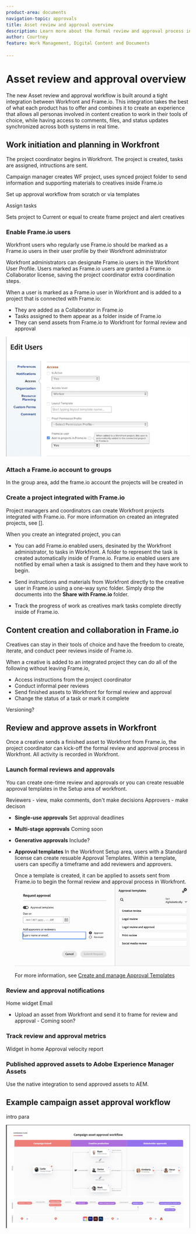 ```yaml
---
product-area: documents
navigation-topic: approvals
title: Asset review and approval overview
description: Learn more about the formal review and approval process in Workfront.
author: Courtney
feature: Work Management, Digital Content and Documents

---
```


# Asset review and approval overview

The new Asset review and approval workflow is built around a tight integration between Workfront and Frame.io. This integration takes the best of what each product has to offer and combines it to create an experience that allows all personas involved in content creation to work in their tools of choice, while having access to comments, files, and status updates synchronized across both systems in real time.

## Work initiation and planning in Workfront

The project coordinator begins in Workfront. The project is created, tasks are assigned, intructions are sent.

Campaign manager creates WF project, uses synced project folder to send     information and supporting materials to creatives inside Frame.io 

Set up approval workflow from scratch or via templates 

Assign tasks 

Sets project to Current or equal to create frame project and alert creatives 

### Enable Frame.io users

Workfront users who regularly use Frame.io should be marked as a Frame.io users in their user profile by their Workfront administrator

Workfront administrators can designate Frame.io users in the Workfront User Profile. Users marked as Frame.io users are granted a Frame.io Collaborator license, saving the project coordinator extra coordination steps.

<!-- check list for users who should be marked as frame enabled? -->

When a user is marked as a Frame.io user in Workfront and is added to a project that is connected with Frame.io:

* They are added as a Collaborator in Frame.io
* Tasks assigned to them appear as a folder inside of Frame.io
* They can send assets from Frame.io to Workfront for formal review and approval

![](assets/Frame-enabled-user.png)

### Attach a Frame.io account to groups

In the group area, add the frame.io account the projects will be created in
<!-- need more info on this one -->

### Create a project integrated with Frame.io

Project managers and coordinators can create Workfront projects integrated with Frame.io. For more information on created an integrated projects, see [].

When you create an integrated project, you can

* You can add Frame.io enabled users, desinated by the Workfront administrator, to tasks in Workfront. A folder to represent the task is created automatically inside of Frame.io. Frame.io enabled users are notified by email when a task is assigned to them and they have work to begin.

* Send instructions and materials from Workfront directly to the creative user in Frame.io using a one-way sync folder. Simply drop the documents into the **Share with Frame.io** folder.

* Track the progress of work as creatives mark tasks complete directly inside of Frame.io.



## Content creation and collaboration in Frame.io

Creatives can stay in their tools of choice and have the freedom to create, iterate, and conduct peer reviews inside of Frame.io. 

When a creative is added to an integrated project they can do all of the following without leaving Frame.io, 

* Access instructions from the project coordinator
* Conduct informal peer reviews
* Send finished assets to Workfront for formal review and approval
* Change the status of a task or mark it complete 

Versioning?

## Review and approve assets in Workfront

Once a creative sends a finished asset to Workfront from Frame.io, the project coordinator can kick-off the formal review and approval process in Workfront. All activity is recorded in Workfront. 

### Launch formal reviews and approvals

You can create one-time review and approvals or you can create resuable approval templates in the Setup area of workfront. 

Reviewers - view, make comments, don't make decisions
Approvers - make decison

* **Single-use approvals**
Set approval deadlines


* **Multi-stage approvals** Coming soon
<!-- need more info on this one -->

* **Generative approvals** Include?

* **Approval templates**
    In the Workfront Setup area, users with a Standard license can create resuable Approval Templates. Within a template, users can specifiy a timeframe and add reviewers and approvers. <!--do we want to mention any upcoming plans here? -->

    Once a template is created, it can be applied to assets sent from Frame.io to begin the formal review and approval process in Workfront.
![](assets/assign-template.png)


    For more information, see [Create and manage Approval Templates](/)<!--don't forget link-->

### Review and approval notifications

Home widget
Email


* Upload an asset from Workfront and send it to frame for review and approval - Coming soon?

### Track review and approval metrics

Widget in home
Approval velocity report 

### Published approved assets to Adobe Experience Manager Assets

Use the native integration to send approved assets to AEM.


## Example campaign asset approval workflow

intro para

![](assets/example-workflow.png) <!-- probbly need a differnet version of this but add something similar rather than typing all out?-->